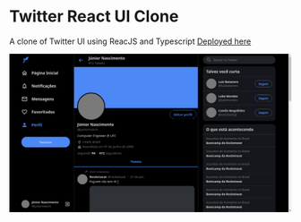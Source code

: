 # Twitter React UI Clone
A clone of Twitter UI using ReacJS and Typescript [Deployed here]()

<p align="center">
  <img alt="Dropbox" src=".github/twitter.png">
</p>